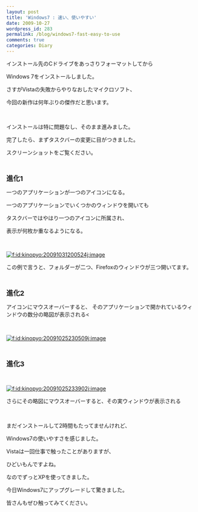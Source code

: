 ```yaml
---
layout: post
title: 'Windows7 : 速い、使いやすい'
date: 2009-10-27
wordpress_id: 283
permalink: /blog/windows7-fast-easy-to-use
comments: true
categories: Diary
---
```

<div class="section">
<p>インストール先のCドライブをあっさりフォーマットしてから</p>
<p>Windows 7をインストールしました。</p>
<p>さすがVistaの失敗からやりなおしたマイクロソフト、</p>
<p>今回の新作は何年ぶりの傑作だと思います。</p>
<br/>
<p>インストールは特に問題なし、そのまま進みました。</p>
<p>完了したら、まずタスクバーの変更に目がつきました。</p>
<p>スクリーンショットをご覧ください。</p>
<br/>
<p><span style="font-size: large;"><strong>進化1</strong></span></p>
<p>一つのアプリケーションが一つのアイコンになる。</p>
<p>一つのアプリケーションでいくつかのウィンドウを開いても</p>
<p>タスクバーではやはり一つのアイコンに所属され、</p>
<p>表示が何枚か重なるようになる。</p>
<br/>
<p><a href="http://f.hatena.ne.jp/kinopyo/20091031200524" class="hatena-fotolife" target="_blank"><img src="http://f.hatena.ne.jp/images/fotolife/k/kinopyo/20091031/20091031200524.jpg" alt="f:id:kinopyo:20091031200524j:image" title="f:id:kinopyo:20091031200524j:image" class="hatena-fotolife"></a></p>
<p>この例で言うと、フォルダーが二つ、Firefoxのウィンドウが三つ開いてます。</p>
<br/>
<p><span style="font-size: large;"><strong>進化2</strong></span></p>
<p>アイコンにマウスオーバーすると、 そのアプリケーションで開かれているウィンドウの数分の略図が表示される&#60;</p>
<br/>
<p><a href="http://f.hatena.ne.jp/kinopyo/20091025230509" class="hatena-fotolife" target="_blank"><img src="http://f.hatena.ne.jp/images/fotolife/k/kinopyo/20091025/20091025230509.jpg" alt="f:id:kinopyo:20091025230509j:image" title="f:id:kinopyo:20091025230509j:image" class="hatena-fotolife"></a></p>
<br/>
<p><span style="font-size: large;"><strong><span style="font-size: large; font-weight: bold;">進化3</span></strong></span></p>
<br/>
<p><a href="http://f.hatena.ne.jp/kinopyo/20091025233902" class="hatena-fotolife" target="_blank"><img src="http://f.hatena.ne.jp/images/fotolife/k/kinopyo/20091025/20091025233902.jpg" alt="f:id:kinopyo:20091025233902j:image" title="f:id:kinopyo:20091025233902j:image" class="hatena-fotolife"></a></p>
<p>さらにその略図にマウスオーバーすると、その実ウィンドウが表示される</p>
<br/>
<p>まだインストールして2時間もたってませんけれど、</p>
<p>Windows7の使いやすさを感じました。</p>
<p>Vistaは一回仕事で触ったことがありますが、</p>
<p>ひどいもんですよね。</p>
<p>なのでずっとXPを使ってきました。</p>
<p>今日Windows7にアップグレードして驚きました。</p>
<p>皆さんもぜひ触ってみてください。</p>
</div>

